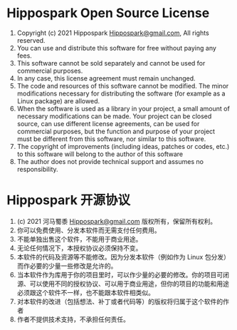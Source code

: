 Hippospark Open Source License
==============================

1. Copyright (c) 2021 Hippospark <Hippospark@gmail.com>, All rights reserved.
2. You can use and distribute this software for free without paying any fees.
3. This software cannot be sold separately and cannot be used for commercial purposes.
4. In any case, this license agreement must remain unchanged.
5. The code and resources of this software cannot be modified. The minor modifications necessary for distributing the software (for example as a Linux package) are allowed.
6. When the software is used as a library in your project, a small amount of necessary modifications can be made. Your project can be closed source, can use different license agreements, can be used for commercial purposes, but the function and purpose of your project must be different from this software, nor similar to this software.
7. The copyright of improvements (including ideas, patches or codes, etc.) to this software will belong to the author of this software
8. The author does not provide technical support and assumes no responsibility.

Hippospark 开源协议
==================
1. (c) 2021 河马蜀黍 <Hippospark@gmail.com> 版权所有，保留所有权利。
2. 你可以免费使用、分发本软件而无需支付任何费用。
3. 不能单独出售这个软件，不能用于商业用途。
4. 无论任何情况下，本授权协议必须保持不变。
5. 本软件的代码及资源等不能修改。因为分发本软件（例如作为 Linux 包分发）而作必要的少量一些修改是允许的。
6. 当本软件作为库用于你的项目里时，可以作少量的必要的修改。你的项目可闭源、可以使用不同的授权协议、可以用于商业用途，但你的项目的功能和用途必须跟这个软件不一样，也不能跟本软件相类似。
7. 对本软件的改进（包括想法、补丁或者代码等）的版权将归属于这个软件的作者
8. 作者不提供技术支持，不承担任何责任。